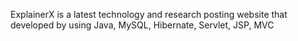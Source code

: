 ExplainerX is a latest technology and research posting website that developed by using Java, MySQL, Hibernate, Servlet, JSP, MVC
